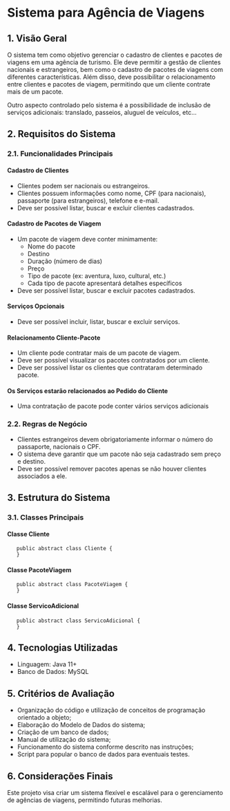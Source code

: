 # Sistema para Agência de Viagens
## 1. Visão Geral
   O sistema tem como objetivo gerenciar o cadastro de clientes e pacotes de viagens
   em uma agência de turismo. Ele deve permitir a gestão de clientes nacionais e
   estrangeiros, bem como o cadastro de pacotes de viagens com diferentes
   características. Além disso, deve possibilitar o relacionamento entre clientes e
   pacotes de viagem, permitindo que um cliente contrate mais de um pacote.
   
   Outro aspecto controlado pelo sistema é a possibilidade de inclusão de serviços
   adicionais: translado, passeios, aluguel de veículos, etc...

## 2. Requisitos do Sistema
   ### 2.1. Funcionalidades Principais 
   #### Cadastro de Clientes
   - Clientes podem ser nacionais ou estrangeiros.
   - Clientes possuem informações como nome, CPF (para nacionais),
   passaporte (para estrangeiros), telefone e e-mail.
   - Deve ser possível listar, buscar e excluir clientes cadastrados. 
   #### Cadastro de Pacotes de Viagem
   - Um pacote de viagem deve conter minimamente:
     - Nome do pacote
     - Destino
     - Duração (número de dias)
     - Preço
     - Tipo de pacote (ex: aventura, luxo, cultural, etc.)
     - Cada tipo de pacote apresentará detalhes específicos
   - Deve ser possível listar, buscar e excluir pacotes cadastrados.
   #### Serviços Opcionais
   - Deve ser possível incluir, listar, buscar e excluir serviços.
   #### Relacionamento Cliente-Pacote
   - Um cliente pode contratar mais de um pacote de viagem.
   - Deve ser possível visualizar os pacotes contratados por um cliente.
   - Deve ser possível listar os clientes que contrataram determinado
   pacote.

   #### Os Serviços estarão relacionados ao Pedido do Cliente
   - Uma contratação de pacote pode conter vários serviços adicionais

### 2.2. Regras de Negócio
- Clientes estrangeiros devem obrigatoriamente informar o número do
passaporte, nacionais o CPF.
- O sistema deve garantir que um pacote não seja cadastrado sem preço e
destino.
- Deve ser possível remover pacotes apenas se não houver clientes
associados a ele.

## 3. Estrutura do Sistema
   ### 3.1. Classes Principais
#### Classe Cliente
````
   public abstract class Cliente {
   }
````
#### Classe PacoteViagem
````
   public abstract class PacoteViagem {
   }
````
#### Classe ServicoAdicional
````
   public abstract class ServicoAdicional {
   }
````
## 4. Tecnologias Utilizadas
   - Linguagem: Java 11+
   - Banco de Dados: MySQL

## 5. Critérios de Avaliação
   - Organização do código e utilização de conceitos de programação orientado
   a objeto;
   - Elaboração do Modelo de Dados do sistema;
   - Criação de um banco de dados;
   - Manual de utilização do sistema;
   - Funcionamento do sistema conforme descrito nas instruções;
   - Script para popular o banco de dados para eventuais testes.

## 6. Considerações Finais
   Este projeto visa criar um sistema flexível e escalável para o gerenciamento de
   agências de viagens, permitindo futuras melhorias.